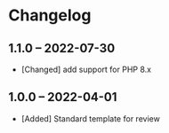 # Changelog

[//]: <> (
Types of changes
    Added for new Addeds.
    Changed for changes in existing functionality.
    Deprecated for soon-to-be removed Addeds.
    Removed for now removed Addeds.
    Fixed for any bug fixes.
    Security in case of vulnerabilities.
)

## 1.1.0 – 2022-07-30

- [Changed] add support for PHP 8.x

## 1.0.0 – 2022-04-01

- [Added] Standard template for review

